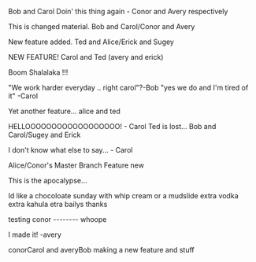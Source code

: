 Bob and Carol Doin' this thing again - Conor and Avery respectively

This is changed material.
Bob and Carol/Conor and Avery

New feature added.
Ted and Alice/Erick and Sugey

NEW FEATURE! Carol and Ted (avery and erick)

Boom Shalalaka !!!


"We work harder everyday .. right carol"?-Bob
"yes we do and I'm tired of it" -Carol

Yet another feature... alice and ted

HELLOOOOOOOOOOOOOOOOOO! - Carol
Ted is lost...
Bob and Carol/Sugey and Erick

I don't know what else to say... - Carol

Alice/Conor's Master Branch Feature new


This is the apocalypse...

Id like a chocoloate sunday with whip cream or a mudslide extra vodka extra kahula etra bailys thanks

testing conor -------- whoope

I made it! -avery

conorCarol and averyBob making a new feature and stuff
